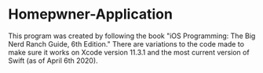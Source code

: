 # Homepwner-Application
 
This program was created by following the book "iOS Programming: The Big Nerd Ranch Guide, 6th Edition."  There are variations to the code made to make sure it works on Xcode version 11.3.1 and the most current version of Swift (as of April 6th 2020).  

